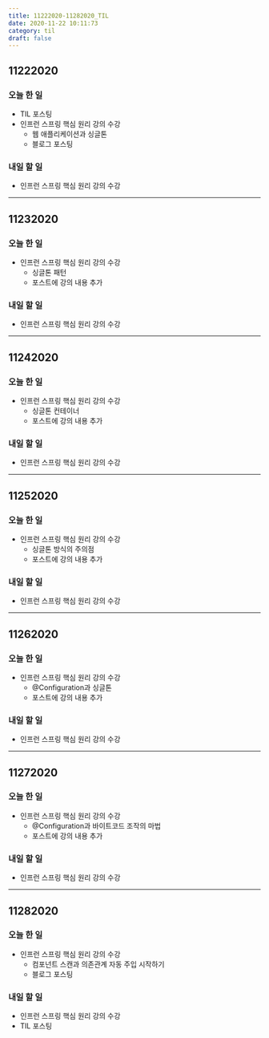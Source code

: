 ```yaml
---
title: 11222020-11282020_TIL
date: 2020-11-22 10:11:73
category: til
draft: false
---
```


## 11222020

### 오늘 한 일

* TIL 포스팅
* 인프런 스프링 핵심 원리 강의 수강
  * 웹 애플리케이션과 싱글톤
  * 블로그 포스팅

### 내일 할 일

* 인프런 스프링 핵심 원리 강의 수강

---

## 11232020

### 오늘 한 일

* 인프런 스프링 핵심 원리 강의 수강
  * 싱글톤 패턴
  * 포스트에 강의 내용 추가

### 내일 할 일

* 인프런 스프링 핵심 원리 강의 수강

---

## 11242020

### 오늘 한 일

* 인프런 스프링 핵심 원리 강의 수강
  * 싱글톤 컨테이너
  * 포스트에 강의 내용 추가

### 내일 할 일

* 인프런 스프링 핵심 원리 강의 수강

---

## 11252020

### 오늘 한 일

* 인프런 스프링 핵심 원리 강의 수강
  * 싱글톤 방식의 주의점
  * 포스트에 강의 내용 추가

### 내일 할 일

* 인프런 스프링 핵심 원리 강의 수강

---

## 11262020

### 오늘 한 일

* 인프런 스프링 핵심 원리 강의 수강
  * @Configuration과 싱글톤
  * 포스트에 강의 내용 추가

### 내일 할 일

* 인프런 스프링 핵심 원리 강의 수강

---

## 11272020

### 오늘 한 일

* 인프런 스프링 핵심 원리 강의 수강
  * @Configuration과 바이트코드 조작의 마법
  * 포스트에 강의 내용 추가

### 내일 할 일

* 인프런 스프링 핵심 원리 강의 수강

---

## 11282020

### 오늘 한 일

* 인프런 스프링 핵심 원리 강의 수강
  * 컴포넌트 스캔과 의존관계 자동 주입 시작하기
  * 블로그 포스팅

### 내일 할 일

* 인프런 스프링 핵심 원리 강의 수강
* TIL 포스팅
